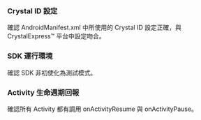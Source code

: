 ### Crystal ID 設定
確認 AndroidManifest.xml 中所使用的 Crystal ID 設定正確，與 CrystalExpress&trade; 平台中設定吻合。

### SDK 運行環境
確認 SDK 非初使化為測試模式。

### Activity 生命週期回報
確認所有 Activity 都有調用 onActivityResume 與 onActivityPause。
